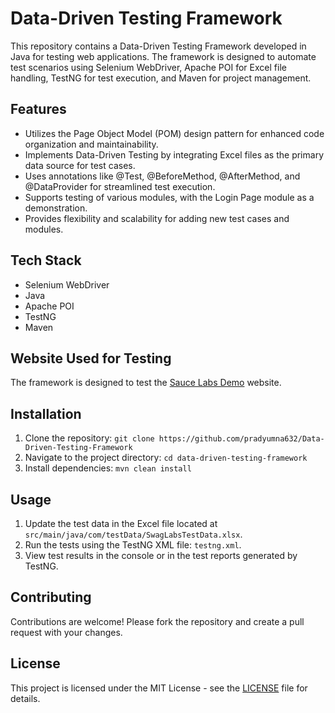 # Data-Driven Testing Framework

This repository contains a Data-Driven Testing Framework developed in Java for testing web applications. The framework is designed to automate test scenarios using Selenium WebDriver, Apache POI for Excel file handling, TestNG for test execution, and Maven for project management.

## Features

- Utilizes the Page Object Model (POM) design pattern for enhanced code organization and maintainability.
- Implements Data-Driven Testing by integrating Excel files as the primary data source for test cases.
- Uses annotations like @Test, @BeforeMethod, @AfterMethod, and @DataProvider for streamlined test execution.
- Supports testing of various modules, with the Login Page module as a demonstration.
- Provides flexibility and scalability for adding new test cases and modules.

## Tech Stack

- Selenium WebDriver
- Java
- Apache POI
- TestNG
- Maven

## Website Used for Testing

The framework is designed to test the [Sauce Labs Demo](https://www.saucedemo.com/) website.

## Installation

1. Clone the repository: `git clone https://github.com/pradyumna632/Data-Driven-Testing-Framework`
2. Navigate to the project directory: `cd data-driven-testing-framework`
3. Install dependencies: `mvn clean install`

## Usage

1. Update the test data in the Excel file located at `src/main/java/com/testData/SwagLabsTestData.xlsx`.
2. Run the tests using the TestNG XML file: `testng.xml`.
3. View test results in the console or in the test reports generated by TestNG.

## Contributing

Contributions are welcome! Please fork the repository and create a pull request with your changes.

## License

This project is licensed under the MIT License - see the [LICENSE](LICENSE) file for details.
